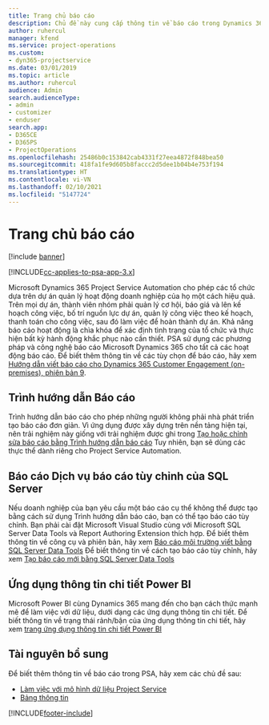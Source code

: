 ```yaml
---
title: Trang chủ báo cáo
description: Chủ đề này cung cấp thông tin về báo cáo trong Dynamics 365 Project Service Automation.
author: ruhercul
manager: kfend
ms.service: project-operations
ms.custom:
- dyn365-projectservice
ms.date: 03/01/2019
ms.topic: article
ms.author: ruhercul
audience: Admin
search.audienceType:
- admin
- customizer
- enduser
search.app:
- D365CE
- D365PS
- ProjectOperations
ms.openlocfilehash: 25486b0c153842cab4331f27eea4872f848bea50
ms.sourcegitcommit: 418fa1fe9d605b8faccc2d5dee1b04b4e753f194
ms.translationtype: HT
ms.contentlocale: vi-VN
ms.lasthandoff: 02/10/2021
ms.locfileid: "5147724"
---
```

# <a name="reporting-home-page"></a>Trang chủ báo cáo

[!include [banner](../includes/psa-now-project-operations.md)]

[!INCLUDE[cc-applies-to-psa-app-3.x](../includes/cc-applies-to-psa-app-3x.md)]

Microsoft Dynamics 365 Project Service Automation cho phép các tổ chức dựa trên dự án quản lý hoạt động doanh nghiệp của họ một cách hiệu quả. Trên mọi dự án, thành viên nhóm phải quản lý cơ hội, báo giá và lên kế hoạch công việc, bố trí nguồn lực dự án, quản lý công việc theo kế hoạch, thanh toán cho công việc, sau đó làm việc để hoàn thành dự án. Khả năng báo cáo hoạt động là chìa khóa để xác định tình trạng của tổ chức và thực hiện bất kỳ hành động khắc phục nào cần thiết. PSA sử dụng các phương pháp và công nghệ báo cáo Microsoft Dynamics 365 cho tất cả các hoạt động báo cáo. Để biết thêm thông tin về các tùy chọn để báo cáo, hãy xem [Hướng dẫn viết báo cáo cho Dynamics 365 Customer Engagement (on-premises), phiên bản 9](https://docs.microsoft.com/dynamics365/customerengagement/on-premises/analytics/reporting-analytics-with-dynamics-365).

## <a name="report-wizard"></a>Trình hướng dẫn Báo cáo

Trình hướng dẫn báo cáo cho phép những người không phải nhà phát triển tạo báo cáo đơn giản. Vì ứng dụng được xây dựng trên nền tảng hiện tại, nên trải nghiệm này giống với trải nghiệm được ghi trong [Tạo hoặc chỉnh sửa báo cáo bằng Trình hướng dẫn báo cáo](https://docs.microsoft.com/dynamics365/customerengagement/on-premises/basics/create-edit-copy-report-wizard) Tuy nhiên, bạn sẽ dùng các thực thể dành riêng cho Project Service Automation.

## <a name="custom-sql-server-reporting-services-reports"></a>Báo cáo Dịch vụ báo cáo tùy chỉnh của SQL Server

Nếu doanh nghiệp của bạn yêu cầu một báo cáo cụ thể không thể được tạo bằng cách sử dụng Trình hướng dẫn báo cáo, bạn có thể tạo báo cáo tùy chỉnh. Bạn phải cài đặt Microsoft Visual Studio cùng với Microsoft SQL Server Data Tools và Report Authoring Extension thích hợp. Để biết thêm thông tin về công cụ và phiên bản, hãy xem [Báo cáo môi trường viết bằng SQL Server Data Tools](https://docs.microsoft.com/dynamics365/customerengagement/on-premises/analytics/report-writing-environment-using-sql-server-data-tools) Để biết thông tin về cách tạo báo cáo tùy chỉnh, hãy xem [Tạo báo cáo mới bằng SQL Server Data Tools](https://docs.microsoft.com/dynamics365/customerengagement/on-premises/analytics/create-a-new-report-using-sql-server-data-tools)

## <a name="power-bi-insights-apps"></a>Ứng dụng thông tin chi tiết Power BI

Microsoft Power BI cùng Dynamics 365 mang đến cho bạn cách thức mạnh mẽ để làm việc với dữ liệu, dưới dạng các ứng dụng thông tin chi tiết. Để biết thông tin về trạng thái rảnh/bận của ứng dụng thông tin chi tiết, hãy xem [trang ứng dụng thông tin chi tiết Power BI](https://powerbi.microsoft.com/power-bi-insights-apps/)


## <a name="additional-resources"></a>Tài nguyên bổ sung
Để biết thêm thông tin về báo cáo trong PSA, hãy xem các chủ đề sau:

- [Làm việc với mô hình dữ liệu Project Service](reports-working-project-service-data-model.md)
- [Bảng thông tin](reports-dashboards.md)



[!INCLUDE[footer-include](../includes/footer-banner.md)]